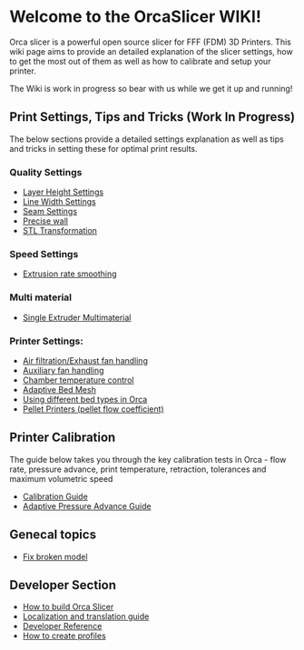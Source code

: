 # Welcome to the OrcaSlicer WIKI!

Orca slicer is a powerful open source slicer for FFF (FDM) 3D Printers. This wiki page aims to provide an detailed explanation of the slicer settings, how to get the most out of them as well as how to calibrate and setup your printer. 

The Wiki is work in progress so bear with us while we get it up and running!

## Print Settings, Tips and Tricks (Work In Progress)
The below sections provide a detailed settings explanation as well as tips and tricks in setting these for optimal print results.

### Quality Settings
- [Layer Height Settings](quality_settings_layer_height)
- [Line Width Settings](quality_settings_line_width)
- [Seam Settings](quality_settings_seam)
- [Precise wall](Precise-wall)
- [STL Transformation](stl-transformation)

### Speed Settings
- [Extrusion rate smoothing](extrusion-rate-smoothing)

### Multi material
- [Single Extruder Multimaterial](semm)

### Printer Settings:
- [Air filtration/Exhaust fan handling](air-filtration)
- [Auxiliary fan handling](Auxiliary-fan)
- [Chamber temperature control](chamber-temperature)
- [Adaptive Bed Mesh](adaptive-bed-mesh)
- [Using different bed types in Orca](bed-types)
- [Pellet Printers (pellet flow coefficient)](pellet-flow-coefficient)

## Printer Calibration
The guide below takes you through the key calibration tests in Orca - flow rate, pressure advance, print temperature, retraction, tolerances and maximum volumetric speed
- [Calibration Guide](./Calibration)
- [Adaptive Pressure Advance Guide](adaptive-pressure-advance)

## Genecal topics
- [Fix broken model](Fix-Model)

## Developer Section
- [How to build Orca Slicer](./How-to-build)
- [Localization and translation guide](Localization_guide)
- [Developer Reference](https://github.com/SoftFever/OrcaSlicer/blob/main/doc/developer-reference/Home.md)
- [How to create profiles](./How-to-create-profiles)